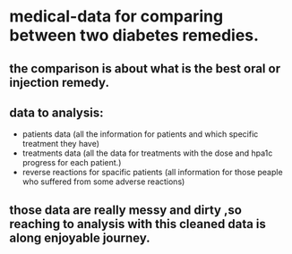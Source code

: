 # medical-data for comparing between two diabetes remedies.
## the comparison is about what is the best oral or injection remedy.
## data to analysis:
* patients data (all the information for patients and which specific treatment they have) 
* treatments data (all the data for treatments with the dose and hpa1c progress for each patient.)
* reverse reactions for spacific patients (all information for those peaple who suffered from some adverse reactions)
## those data are really messy and dirty ,so reaching to analysis with this cleaned data is along enjoyable journey.
